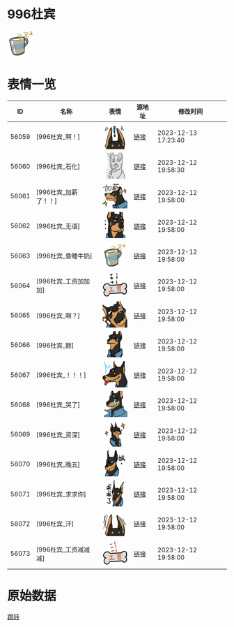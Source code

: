 # 996杜宾

<img src="./cover.png" height="60" alt="cover" />

# 表情一览

|ID|名称|表情|源地址|修改时间|
|----|----|----|----|----|
|56059|[996杜宾_啊！]|<img src="./pic/056059_%5B996杜宾_啊！%5D.png" height="60" alt="啊！"/>|[链接](https://i0.hdslb.com/bfs/garb/47d4e5d5c18f726caeed09ada83a77581f4c07c9.png)|2023-12-13 17:23:40|
|56060|[996杜宾_石化]|<img src="./pic/056060_%5B996杜宾_石化%5D.png" height="60" alt="石化"/>|[链接](https://i0.hdslb.com/bfs/garb/c91c97107324cbbb181cd7621ac879339dfe173c.png)|2023-12-12 19:58:30|
|56061|[996杜宾_加薪了！！]|<img src="./pic/056061_%5B996杜宾_加薪了！！%5D.png" height="60" alt="加薪了！！"/>|[链接](https://i0.hdslb.com/bfs/garb/aaad740f42a7cbabd7eade6b559be3a9eb4390cc.png)|2023-12-12 19:58:00|
|56062|[996杜宾_无语]|<img src="./pic/056062_%5B996杜宾_无语%5D.png" height="60" alt="无语"/>|[链接](https://i0.hdslb.com/bfs/garb/17d9cd735551f4741b6bbfc6d6fe8b6b8ee20e6d.png)|2023-12-12 19:58:00|
|56063|[996杜宾_昏睡牛奶]|<img src="./pic/056063_%5B996杜宾_昏睡牛奶%5D.png" height="60" alt="昏睡牛奶"/>|[链接](https://i0.hdslb.com/bfs/garb/cbdd0318ea9755910e43b47753bf95f1b2bf1bf8.png)|2023-12-12 19:58:00|
|56064|[996杜宾_工资加加加]|<img src="./pic/056064_%5B996杜宾_工资加加加%5D.png" height="60" alt="工资加加加"/>|[链接](https://i0.hdslb.com/bfs/garb/fd912aab794c4f815d6658340a29f9eb2de5e3b0.png)|2023-12-12 19:58:00|
|56065|[996杜宾_啊？]|<img src="./pic/056065_%5B996杜宾_啊？%5D.png" height="60" alt="啊？"/>|[链接](https://i0.hdslb.com/bfs/garb/b8242542fd0cb2e33f821679fcbee82c1c6c96c8.png)|2023-12-12 19:58:00|
|56066|[996杜宾_额]|<img src="./pic/056066_%5B996杜宾_额%5D.png" height="60" alt="额"/>|[链接](https://i0.hdslb.com/bfs/garb/b504fe92acc28c57f76e59c15b2d43c5fac5199e.png)|2023-12-12 19:58:00|
|56067|[996杜宾_！！！]|<img src="./pic/056067_%5B996杜宾_！！！%5D.png" height="60" alt="！！！"/>|[链接](https://i0.hdslb.com/bfs/garb/e6b89d9b3437a4933554334d708d00e04db0dd67.png)|2023-12-12 19:58:00|
|56068|[996杜宾_哭了]|<img src="./pic/056068_%5B996杜宾_哭了%5D.png" height="60" alt="哭了"/>|[链接](https://i0.hdslb.com/bfs/garb/8a1e838084e6df6e13c1f9d4791a8572e5b373db.png)|2023-12-12 19:58:00|
|56069|[996杜宾_资深]|<img src="./pic/056069_%5B996杜宾_资深%5D.png" height="60" alt="资深"/>|[链接](https://i0.hdslb.com/bfs/garb/48e5b1b324f97a8706261ee54eb262e5e4f0c0e0.png)|2023-12-12 19:58:00|
|56070|[996杜宾_晚五]|<img src="./pic/056070_%5B996杜宾_晚五%5D.png" height="60" alt="晚五"/>|[链接](https://i0.hdslb.com/bfs/garb/52717d057e8a56d5ac2f2cbed693a511793a145a.png)|2023-12-12 19:58:00|
|56071|[996杜宾_求求你]|<img src="./pic/056071_%5B996杜宾_求求你%5D.png" height="60" alt="求求你"/>|[链接](https://i0.hdslb.com/bfs/garb/80ca33afd8942172d3879914423140ab63eda022.png)|2023-12-12 19:58:00|
|56072|[996杜宾_汗]|<img src="./pic/056072_%5B996杜宾_汗%5D.png" height="60" alt="汗"/>|[链接](https://i0.hdslb.com/bfs/garb/99a140d5eb45b668021f6192790efdcf81f3acf5.png)|2023-12-12 19:58:00|
|56073|[996杜宾_工资减减减]|<img src="./pic/056073_%5B996杜宾_工资减减减%5D.png" height="60" alt="工资减减减"/>|[链接](https://i0.hdslb.com/bfs/garb/d333969006abb4a6ac2b66f8f61bf19a8ca0b3dc.png)|2023-12-12 19:58:00|

# 原始数据

[跳转](./raw.json)

